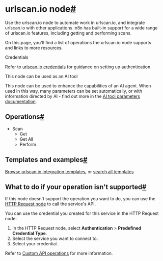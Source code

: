 [](https://github.com/n8n-io/n8n-docs/edit/main/docs/integrations/builtin/app-nodes/n8n-nodes-base.urlscanio.md "Edit this page")

# urlscan.io node[#](#urlscanio-node "Permanent link")

Use the urlscan.io node to automate work in urlscan.io, and integrate urlscan.io with other applications. n8n has built-in support for a wide range of urlscan.io features, including getting and performing scans.

On this page, you'll find a list of operations the urlscan.io node supports and links to more resources.

Credentials

Refer to [urlscan.io credentials](../../credentials/urlscanio/) for guidance on setting up authentication.

This node can be used as an AI tool

This node can be used to enhance the capabilities of an AI agent. When used in this way, many parameters can be set automatically, or with information directed by AI - find out more in the [AI tool parameters documentation](../../../../advanced-ai/examples/using-the-fromai-function/).

## Operations[#](#operations "Permanent link")

*   Scan
    *   Get
    *   Get All
    *   Perform

## Templates and examples[#](#templates-and-examples "Permanent link")

[Browse urlscan.io integration templates](https://n8n.io/integrations/urlscanio/), or [search all templates](https://n8n.io/workflows/)

## What to do if your operation isn't supported[#](#what-to-do-if-your-operation-isnt-supported "Permanent link")

If this node doesn't support the operation you want to do, you can use the [HTTP Request node](../../core-nodes/n8n-nodes-base.httprequest/) to call the service's API.

You can use the credential you created for this service in the HTTP Request node:

1.  In the HTTP Request node, select **Authentication** > **Predefined Credential Type**.
2.  Select the service you want to connect to.
3.  Select your credential.

Refer to [Custom API operations](../../../custom-operations/) for more information.